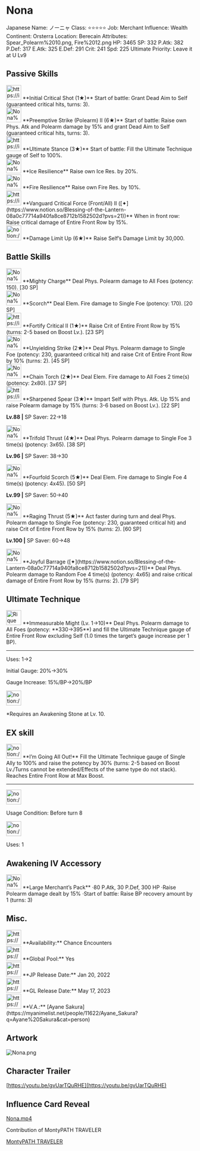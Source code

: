 # Nona

Japanese Name: ノーニャ
Class: ⭐️⭐️⭐️⭐️⭐️
Job: Merchant
Influence: Wealth
Continent: Orsterra
Location: Berecain
Attributes: Spear_Polearm%2010.png, Fire%2012.png
HP: 3465
SP: 332
P.Atk: 382
P.Def: 317
E.Atk: 325
E.Def: 291
Crit: 241
Spd: 225
Ultimate Priority: Leave it at U Lv9

## Passive Skills

<aside>
<img src="https://img.game8.jp/6975233/bdd1d15e43fb32e36c1062a539b23b75.png/show" alt="https://img.game8.jp/6975233/bdd1d15e43fb32e36c1062a539b23b75.png/show" width="40px" /> **Initial Critical Shot (1★)**
Start of battle: Grant Dead Aim to Self (guaranteed critical hits, turns: 3).

<aside>
<img src="Nona%2051bf88f25ad248f7a69eda5f60c2f5da/Phys_Atk_Boost.png" alt="Nona%2051bf88f25ad248f7a69eda5f60c2f5da/Phys_Atk_Boost.png" width="40px" /> **Preemptive Strike (Polearm) II (6★)**
Start of battle: Raise own Phys. Atk and Polearm damage by 15% and grant Dead Aim to Self (guaranteed critical hits, turns: 3).

</aside>

</aside>

<aside>
<img src="https://img.game8.jp/7660377/c49682623422de2b3cd635814bdf247c.png/show" alt="https://img.game8.jp/7660377/c49682623422de2b3cd635814bdf247c.png/show" width="40px" /> **Ultimate Stance (3★)**
Start of battle: Fill the Ultimate Technique gauge of Self to 100%.

</aside>

<aside>
<img src="Nona%2051bf88f25ad248f7a69eda5f60c2f5da/Ice_Resilience.png" alt="Nona%2051bf88f25ad248f7a69eda5f60c2f5da/Ice_Resilience.png" width="40px" /> **Ice Resilience**
Raise own Ice Res. by 20%.

</aside>

<aside>
<img src="Nona%2051bf88f25ad248f7a69eda5f60c2f5da/Fire_Resilience.png" alt="Nona%2051bf88f25ad248f7a69eda5f60c2f5da/Fire_Resilience.png" width="40px" /> **Fire Resilience**
Raise own Fire Res. by 10%.

</aside>

<aside>
<img src="https://img.game8.jp/6930257/1bcbb0ec737a21a5e4284b699932d3c3.png/show" alt="https://img.game8.jp/6930257/1bcbb0ec737a21a5e4284b699932d3c3.png/show" width="40px" /> **Vanguard Critical Force (Front/All) II ([✦](https://www.notion.so/Blessing-of-the-Lantern-08a0c77714a940fa8ce8712b1582502d?pvs=21))**
When in front row: Raise critical damage of Entire Front Row by 15%.

</aside>

<aside>
<img src="notion://custom_emoji/2482af5e-3bb7-4af8-a110-df4150e44521/17debbc6-5396-80a6-933a-007af3a7f551" alt="notion://custom_emoji/2482af5e-3bb7-4af8-a110-df4150e44521/17debbc6-5396-80a6-933a-007af3a7f551" width="40px" /> **Damage Limit Up (6★)**
Raise Self’s Damage Limit by 30,000.

</aside>

## Battle Skills

<aside>
<img src="Nona%2051bf88f25ad248f7a69eda5f60c2f5da/Spear_Polearm.png" alt="Nona%2051bf88f25ad248f7a69eda5f60c2f5da/Spear_Polearm.png" width="40px" /> **Mighty Charge**
Deal Phys. Polearm damage to All Foes (potency: 150). [30 SP]

</aside>

<aside>
<img src="Nona%2051bf88f25ad248f7a69eda5f60c2f5da/Fire.png" alt="Nona%2051bf88f25ad248f7a69eda5f60c2f5da/Fire.png" width="40px" /> **Scorch**
Deal Elem. Fire damage to Single Foe (potency: 170). [20 SP]

</aside>

<aside>
<img src="https://img.game8.jp/6909195/fb1af3b553f4112d4403e0f7452fd2a2.png/show" alt="https://img.game8.jp/6909195/fb1af3b553f4112d4403e0f7452fd2a2.png/show" width="40px" /> **Fortify Critical II (1★)**
Raise Crit of Entire Front Row by 15% (turns: 2-5 based on Boost Lv.). [23 SP]

</aside>

<aside>
<img src="Nona%2051bf88f25ad248f7a69eda5f60c2f5da/Spear_Polearm%201.png" alt="Nona%2051bf88f25ad248f7a69eda5f60c2f5da/Spear_Polearm%201.png" width="40px" /> **Unyielding Strike (2★)**
Deal Phys. Polearm damage to Single Foe (potency: 230, guaranteed critical hit) and raise Crit of Entire Front Row by 10% (turns: 2). [45 SP]

</aside>

<aside>
<img src="Nona%2051bf88f25ad248f7a69eda5f60c2f5da/Fire%201.png" alt="Nona%2051bf88f25ad248f7a69eda5f60c2f5da/Fire%201.png" width="40px" /> **Chain Torch (2★)**
Deal Elem. Fire damage to All Foes 2 time(s) (potency: 2x80). [37 SP]

</aside>

<aside>
<img src="https://img.game8.jp/6909195/fb1af3b553f4112d4403e0f7452fd2a2.png/show" alt="https://img.game8.jp/6909195/fb1af3b553f4112d4403e0f7452fd2a2.png/show" width="40px" /> **Sharpened Spear (3★)**
Impart Self with Phys. Atk. Up 15% and raise Polearm damage by 15% (turns: 3-6 based on Boost Lv.). [22 SP]

**Lv.88 |** SP Saver: 22→18

</aside>

<aside>
<img src="Nona%2051bf88f25ad248f7a69eda5f60c2f5da/Spear_Polearm%202.png" alt="Nona%2051bf88f25ad248f7a69eda5f60c2f5da/Spear_Polearm%202.png" width="40px" /> **Trifold Thrust (4★)**
Deal Phys. Polearm damage to Single Foe 3 time(s) (potency: 3x65). [38 SP]

**Lv.96 |** SP Saver: 38→30

</aside>

<aside>
<img src="Nona%2051bf88f25ad248f7a69eda5f60c2f5da/Fire%202.png" alt="Nona%2051bf88f25ad248f7a69eda5f60c2f5da/Fire%202.png" width="40px" /> **Fourfold Scorch (5★)**
Deal Elem. Fire damage to Single Foe 4 time(s) (potency: 4x45). [50 SP]

**Lv.99 |** SP Saver: 50→40

</aside>

<aside>
<img src="Nona%2051bf88f25ad248f7a69eda5f60c2f5da/Spear_Polearm%203.png" alt="Nona%2051bf88f25ad248f7a69eda5f60c2f5da/Spear_Polearm%203.png" width="40px" /> **Raging Thrust (5★)**
Act faster during turn and deal Phys. Polearm damage to Single Foe (potency: 230, guaranteed critical hit) and raise Crit of Entire Front Row by 15% (turns: 2). [60 SP]

**Lv.100 |** SP Saver: 60→48

</aside>

<aside>
<img src="Nona%2051bf88f25ad248f7a69eda5f60c2f5da/Spear_Polearm%203.png" alt="Nona%2051bf88f25ad248f7a69eda5f60c2f5da/Spear_Polearm%203.png" width="40px" /> **Joyful Barrage ([✦](https://www.notion.so/Blessing-of-the-Lantern-08a0c77714a940fa8ce8712b1582502d?pvs=21))**
Deal Phys. Polearm damage to Random Foe 4 time(s) (potency: 4x65) and raise critical damage of Entire Front Row by 15% (turns: 2). [79 SP]

</aside>

## Ultimate Technique

<aside>
<img src="Rique%2003cb41beb766464083f85e40d3bfaf82/Spear_Polearm%206.png" alt="Rique%2003cb41beb766464083f85e40d3bfaf82/Spear_Polearm%206.png" width="40px" /> **Immeasurable Might (Lv. 1→10)**
Deal Phys. Polearm damage to All Foes (potency: **330→395**) and fill the Ultimate Technique gauge of Entire Front Row excluding Self (1.0 times the target’s gauge increase per 1 BP).

---

Uses:
1→2

Initial Gauge:
20%→30%

Gauge Increase:
15%/BP→20%/BP

<aside>
<img src="notion://custom_emoji/2482af5e-3bb7-4af8-a110-df4150e44521/182ebbc6-5396-80af-9978-007ac248795b" alt="notion://custom_emoji/2482af5e-3bb7-4af8-a110-df4150e44521/182ebbc6-5396-80af-9978-007ac248795b" width="40px" />

*Requires an Awakening Stone at Lv. 10.

</aside>

</aside>

## EX skill

<aside>
<img src="notion://custom_emoji/2482af5e-3bb7-4af8-a110-df4150e44521/12bebbc6-5396-80f9-b38d-007a8e50835c" alt="notion://custom_emoji/2482af5e-3bb7-4af8-a110-df4150e44521/12bebbc6-5396-80f9-b38d-007a8e50835c" width="40px" /> **I’m Going All Out!**
Fill the Ultimate Technique gauge of Single Ally to 100% and raise the potency by 30% (turns: 2-5 based on Boost Lv./Turns cannot be extended/Effects of the same type do not stack). Reaches Entire Front Row at Max Boost.

---

<aside>
<img src="notion://custom_emoji/2482af5e-3bb7-4af8-a110-df4150e44521/137ebbc6-5396-802c-b9bc-007a54884b6f" alt="notion://custom_emoji/2482af5e-3bb7-4af8-a110-df4150e44521/137ebbc6-5396-802c-b9bc-007a54884b6f" width="40px" />

Usage Condition: Before turn 8

</aside>

<aside>
<img src="notion://custom_emoji/2482af5e-3bb7-4af8-a110-df4150e44521/137ebbc6-5396-80ba-9f36-007a936447ac" alt="notion://custom_emoji/2482af5e-3bb7-4af8-a110-df4150e44521/137ebbc6-5396-80ba-9f36-007a936447ac" width="40px" />

Uses: 1

</aside>

</aside>

## Awakening IV Accessory

<aside>
<img src="Nona%2051bf88f25ad248f7a69eda5f60c2f5da/Awakening_IV.png" alt="Nona%2051bf88f25ad248f7a69eda5f60c2f5da/Awakening_IV.png" width="40px" /> **Large Merchant’s Pack**
·80 P.Atk, 30 P.Def, 300 HP
·Raise Polearm damage dealt by 15%
·Start of battle: Raise BP recovery amount by 1 (turns: 3)

</aside>

## Misc.

<aside>
<img src="https://www.notion.so/icons/gift_gray.svg" alt="https://www.notion.so/icons/gift_gray.svg" width="40px" /> **Availability:** Chance Encounters

</aside>

<aside>
<img src="https://www.notion.so/icons/globe_gray.svg" alt="https://www.notion.so/icons/globe_gray.svg" width="40px" /> **Global Pool:** Yes

</aside>

<aside>
<img src="https://www.notion.so/icons/calendar_red.svg" alt="https://www.notion.so/icons/calendar_red.svg" width="40px" /> **JP Release Date:**
Jan 20, 2022

</aside>

<aside>
<img src="https://www.notion.so/icons/calendar_blue.svg" alt="https://www.notion.so/icons/calendar_blue.svg" width="40px" /> **GL Release Date:**
May 17, 2023

</aside>

<aside>
<img src="https://www.notion.so/icons/microphone_gray.svg" alt="https://www.notion.so/icons/microphone_gray.svg" width="40px" /> **V.A.:** [Ayane Sakura](https://myanimelist.net/people/11622/Ayane_Sakura?q=Ayane%20Sakura&cat=person)

</aside>

## Artwork

![Nona.png](Nona%2051bf88f25ad248f7a69eda5f60c2f5da/Nona.png)

## Character Trailer

[https://youtu.be/gvUarTQuRHE](https://youtu.be/gvUarTQuRHE)

## Influence Card Reveal

[Nona.mp4](Nona%2051bf88f25ad248f7a69eda5f60c2f5da/Nona.mp4)

Contribution of MontyPATH TRAVELER

[MontyPATH TRAVELER](https://www.youtube.com/@MontyPATHTRAVELER)